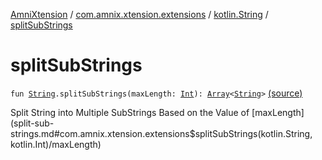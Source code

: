 [AmniXtension](../../index.md) / [com.amnix.xtension.extensions](../index.md) / [kotlin.String](index.md) / [splitSubStrings](./split-sub-strings.md)

# splitSubStrings

`fun `[`String`](https://kotlinlang.org/api/latest/jvm/stdlib/kotlin/-string/index.html)`.splitSubStrings(maxLength: `[`Int`](https://kotlinlang.org/api/latest/jvm/stdlib/kotlin/-int/index.html)`): `[`Array`](https://kotlinlang.org/api/latest/jvm/stdlib/kotlin/-array/index.html)`<`[`String`](https://kotlinlang.org/api/latest/jvm/stdlib/kotlin/-string/index.html)`>` [(source)](https://github.com/AmniX/AmniXTension/tree/master/AmniXtension/src/main/java/com/amnix/xtension/extensions/StringsExtension.kt#L109)

Split String into Multiple SubStrings Based on the Value of [maxLength](split-sub-strings.md#com.amnix.xtension.extensions$splitSubStrings(kotlin.String, kotlin.Int)/maxLength)

